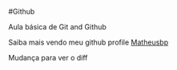 #Github

Aula básica de Git and Github

Saiba mais vendo meu github profile [Matheusbp](https://github.com/Matheusbp)

Mudança para ver o diff